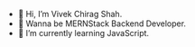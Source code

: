 - 👋 Hi, I’m Vivek Chirag Shah.
- 👀 Wanna be MERNStack Backend Developer.
- 🌱 I’m currently learning JavaScript.

<!---
Vivek-C-Shah/Vivek-C-Shah is a ✨ special ✨ repository because its `README.md` (this file) appears on your GitHub profile.
You can click the Preview link to take a look at your changes.
--->
